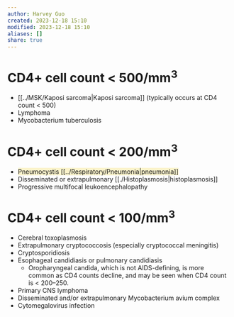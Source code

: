 ```yaml
---
author: Harvey Guo
created: 2023-12-18 15:10
modified: 2023-12-18 15:10
aliases: []
share: true
---
```


# CD4+ cell count < 500/mm<sup>3</sup>
- [[../MSK/Kaposi sarcoma|Kaposi sarcoma]] (typically occurs at CD4 count < 500)
- Lymphoma
- Mycobacterium tuberculosis
# CD4+ cell count < 200/mm<sup>3</sup>
- <span style="background:rgba(240, 200, 0, 0.2)">Pneumocystis [[../Respiratory/Pneumonia|pneumonia]]</span>
- Disseminated or extrapulmonary [[./Histoplasmosis|histoplasmosis]]
- Progressive multifocal leukoencephalopathy
# CD4+ cell count < 100/mm<sup>3</sup>
- Cerebral toxoplasmosis
- Extrapulmonary cryptococcosis (especially cryptococcal meningitis)
- Cryptosporidiosis
- Esophageal candidiasis or pulmonary candidiasis
	- Oropharyngeal candida, which is not AIDS-defining, is more common as CD4 counts decline, and may be seen when CD4 count is < 200–250.
- Primary CNS lymphoma
- Disseminated and/or extrapulmonary Mycobacterium avium complex
- Cytomegalovirus infection
